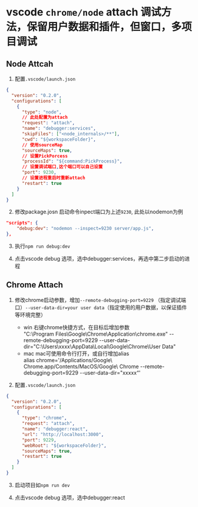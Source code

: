 # vscode `chrome/node` attach 调试方法，保留用户数据和插件，但窗口，多项目调试

## Node Attcah
1. 配置`.vscode/launch.json`
```json
{
  "version": "0.2.0",
  "configurations": [
    {
      "type": "node",
      // 此处配置为attach
      "request": "attach",
      "name": "debugger:services",
      "skipFiles": ["<node_internals>/**"],
      "cwd": "${workspaceFolder}",
      // 使用sourceMap
      "sourceMaps": true,
      // 设置PickPorcess
      "processId": "${command:PickProcess}",
      // 设置调试端口,这个端口可以自己设置
      "port": 9230,
      // 设置进程重启时重新attach
      "restart": true
    }
  ]
}
```
2. 修改package.josn 启动命令inpect端口为上述`9230`, 此处以nodemon为例
```json
"scripts": {
    "debug:dev": "nodemon --inspect=9230 server/app.js",
},
```

3. 执行`npm run debug:dev`

4. 点击vscode debug 选项，选中debugger:services，再选中第二步启动的进程

## Chrome Attach

1. 修改chrome启动参数，增加`--remote-debugging-port=9229` （指定调试端口）`--user-data-dir=your user data`（指定使用的用户数据，以保证插件等环境完整）
    - win 
        右键chrome快捷方式，在目标后增加参数  
        "C:\Program Files\Google\Chrome\Application\chrome.exe" --remote-debugging-port=9229 --user-data-dir="C:\Users\xxxx\AppData\Local\Google\Chrome\User Data"
    - mac
        mac可使用命令行打开，或自行增加alias  
        alias chrome='/Applications/Google\ Chrome.app/Contents/MacOS/Google\ Chrome  --remote-debugging-port=9229 --user-data-dir="xxxxx“'

2. 配置`.vscode/launch.json`
```json
{
  "version": "0.2.0",
  "configurations": [
    {
      "type": "chrome",
      "request": "attach",
      "name": "debugger:react",
      "url": "http://localhost:3000",
      "port": 9229,
      "webRoot": "${workspaceFolder}",
      "sourceMaps": true,
      "restart": true
    }
  ]
}

```
3. 启动项目如`npm run dev`

4. 点击vscode debug 选项，选中debugger:react
